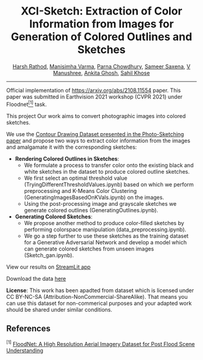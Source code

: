 <div align="center">
  
# XCI-Sketch: Extraction of Color Information from Images for Generation of Colored Outlines and Sketches
[Harsh Rathod](), [Manisimha Varma](), [Parna Chowdhury](), [Sameer Saxena](https://github.com/Sampai28/GeneratedSketches), [V Manushree](), [Ankita Ghosh](https://github.com/ankitaghosh9), [Sahil Khose](https://github.com/sahilkhose)
 
</div>

--------------------------------------------------------------------------------------------

Official implementation of https://arxiv.org/abs/2108.11554 paper.
This paper was submitted in Earthvision 2021 workshop (CVPR 2021) under Floodnet[<sup>[1]</sup>](#floodnet-cite) task.

This project
Our work aims to convert photographic images into colored sketches. 
 
We use the [Contour Drawing Dataset presented in the Photo-Sketching paper](http://www.cs.cmu.edu/~mengtial/proj/sketch/) and propose two ways to extract color information from the images and amalgamate it with the corresponding sketches: 
- **Rendering Colored Outlines in Sketches**: 
  - We formulate a process to transfer color onto the existing black and white sketches in the dataset to produce colored outline sketches. 
  - We first select an optimal threshold value (TryingDifferentThresholdValues.ipynb) based on which we perform preprocessing and K-Means Color Clustering (GeneratingImagesBasedOnKVals.ipynb) on the images. 
  - Using the post-processing image and grayscale sketches we generate colored outlines (GeneratingOutlines.ipynb).
- **Generating Colored Sketches**: 
  - We propose another method to produce color-filled sketches by performing colorspace manipulation (data_preprocessing.ipynb). 
  - We go a step further to use these sketches as the training dataset for a Generative Adversarial Network and develop a model which can generate colored sketches from unseen images (Sketch_gan.ipynb).
  
View our results on [StreamLit app](https://share.streamlit.io/sampai28/generatedsketches/main)

Download the data [here](https://drive.google.com/drive/folders/11Eg4DZDWptyRdel3UH_5wsAMmGy0zzU2?usp=sharing)

**License**: This work has been apadted from dataset which is licensed under CC BY-NC-SA (Attribution-NonCommercial-ShareAlike). That means you can use this dataset for non-commerical purposes and your adapted work should be shared under similar conditions.


## References
<sup>[1]</sup> [FloodNet: A High Resolution Aerial Imagery Dataset for Post Flood Scene Understanding](https://arxiv.org/abs/2012.02951) <a name="floodnet-cite"/>
